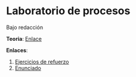 # Laboratorio de procesos #

Bajo redacción

**Teoria**: [Enlace](https://github.com/dannymrock/UdeA-SO-Lab/tree/master/lab1)


**Enlaces**:
1. [Ejercicios de refuerzo](./ejercicios_refuerzo)
2. [Enunciado](./enunciado)